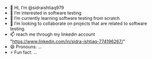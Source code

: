 - 👋 Hi, I’m @sidraishtiaq979
- 👀 I’m interested in software testing
- 🌱 I’m currently learning software testing from scratch
- 💞️ I’m looking to collaborate on projects that are related to software testing.
- 📫 reach me through my linkedin account "https://www.linkedin.com/in/sidra-ishtiaq-774196267/"
- 😄 Pronouns: ...
- ⚡ Fun fact: ...

<!---
sidraishtiaq979/sidraishtiaq979 is a ✨ special ✨ repository because its `README.md` (this file) appears on your GitHub profile.
You can click the Preview link to take a look at your changes.
--->
